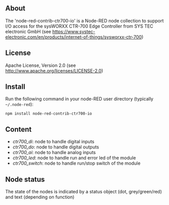 
## About

The 'node-red-contrib-ctr700-io' is a Node-RED node collection to support I/O access for
the sysWORXX CTR-700 Edge Controller from SYS TEC electronic GmbH
(see https://www.systec-electronic.com/en/products/internet-of-things/sysworxx-ctr-700)


## License

Apache License, Version 2.0
(see http://www.apache.org/licenses/LICENSE-2.0)


## Install

Run the following command in your node-RED user directory (typically `~/.node-red`):

    npm install node-red-contrib-ctr700-io


## Content

- *ctr700_di*:      node to handle digital inputs
- *ctr700_do*:      node to handle digital outputs
- *ctr700_ai*:      node to handle analog inputs
- *ctr700_led*:     node to handle run and error led of the module
- *ctr700_switch*:  node to handle run/stop switch of the module


## Node status

The state of the nodes is indicated by a status object (dot, grey/green/red) and text
(depending on function)


